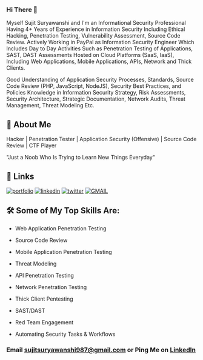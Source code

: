 ### Hi There 👋

<!--
**codeh4ck3r/codeh4ck3r** is a ✨ _special_ ✨ repository because its `README.md` (this file) appears on your GitHub profile.

Here are some ideas to get you started:

- 🔭 I’m currently working on ...
- 🌱 I’m currently learning ...
- 👯 I’m looking to collaborate on ...
- 🤔 I’m looking for help with ...
- 💬 Ask me about ...
- 📫 How to reach me: ...
- 😄 Pronouns: ...
- ⚡ Fun fact: ...
-->



Myself Sujit Suryawanshi and I'm an Informational Security Professional Having 4+ Years of Experience in Information Security Including Ethical Hacking, Penetration Testing, Vulnerability Assessment, Source Code Review. Actively Working in PayPal as Information Security Engineer Which Includes Day to Day Activities Such as Penetration Testing of Applications, SAST, DAST Assessments Hosted on Cloud Platforms (SaaS, IaaS), Including Web Applications, Mobile Applications, APIs, Network and Thick Clients.

Good Understanding of Application Security Processes, Standards, Source Code Review (PHP, JavaScript, NodeJS), Security Best Practices, and Policies Knowledge in Information Security Strategy, Risk Assessments, Security Architecture, Strategic Documentation, Network Audits, Threat Management, Threat Modeling Etc.



## 🚀 About Me

Hacker | Penetration Tester | Application Security (Offensive) | Source Code Review | CTF Player

"Just a Noob Who Is Trying to Learn New Things Everyday"



## 🔗 Links

[![portfolio](https://img.shields.io/badge/my_portfolio-000?style=for-the-badge&logo=ko-fi&logoColor=white)](https://codeh4ck3r.github.io/) [![linkedin](https://img.shields.io/badge/linkedin-0A66C2?style=for-the-badge&logo=linkedin&logoColor=white)](https://www.linkedin.com/in/codeh4ck3r/) [![twitter](https://img.shields.io/badge/twitter-1DA1F2?style=for-the-badge&logo=twitter&logoColor=white)](https://twitter.com/_codeh4ck3r) [![GMAIL](https://img.shields.io/badge/Gmail-D14836?style=for-the-badge&logo=gmail&logoColor=white)](mailto:sujitsuryawanshi987@gmail.com)



## 🛠 Some of My Top Skills Are:

- Web Application Penetration Testing

- Source Code Review

- Mobile Application Penetration Testing

- Threat Modeling

- API Penetration Testing

- Network Penetration Testing

- Thick Client Pentesting

- SAST/DAST

- Red Team Engagement 

- Automating Security Tasks & Workflows




### Email sujitsuryawanshi987@gmail.com or Ping Me on [LinkedIn](https://www.linkedin.com/in/codeh4ck3r/)
